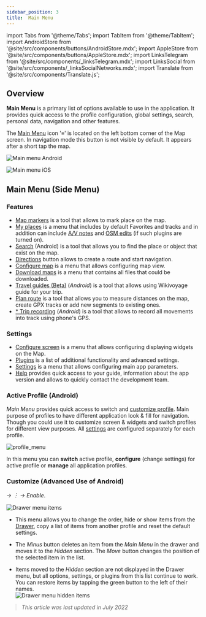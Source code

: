 ```yaml
---
sidebar_position: 3
title:  Main Menu
---
```


import Tabs from '@theme/Tabs';
import TabItem from '@theme/TabItem';
import AndroidStore from '@site/src/components/buttons/AndroidStore.mdx';
import AppleStore from '@site/src/components/buttons/AppleStore.mdx';
import LinksTelegram from '@site/src/components/_linksTelegram.mdx';
import LinksSocial from '@site/src/components/_linksSocialNetworks.mdx';
import Translate from '@site/src/components/Translate.js';



## Overview

**Main Menu** is a primary list of options available to use in the application. It provides quick access to the profile configuration, global settings, search, personal data, navigation and other features.

The [Main Menu](../widgets/map-buttons.md#main-menu) icon '&#8801;' is located on the left bottom corner of the Map screen. In navigation mode this button is not visible by default. It appears after a short tap the map.

<Tabs groupId="operating-systems">

<TabItem value="android" label="Android">

![Main menu Android](@site/static/img/menu/main_menu_android.png)

</TabItem>

<TabItem value="ios" label="iOS">

![Main menu iOS](@site/static/img/menu/main_menu_ios.png)

</TabItem>

</Tabs>


## Main Menu (Side Menu)

### Features

- [Map markers](../personal/markers.md) is a tool that allows to mark place on the map.
- [My places](../personal/myplaces.md) is a menu that includes by default Favorites and tracks and in addition can include [A/V notes](../plugins/audio-video-notes.md) and [OSM edits](../plugins/osm-editing.md) (if such plugins are turned on).
- [Search](../search/index.md) (Android) is a tool that allows you to find the place or object that exist on the map.
- [Directions](../widgets/map-buttons.md#directions) button allows to create a route and start navigation.
- [Configure map](../map/configure-map-menu.md) is a menu that allows configuring map view.
- [Download maps](../start-with/download-maps.md) is a menu that contains all files that could be downloaded.
- [Travel guides (Beta)](../plan-route/travel-guides.md) (*Android*) is a tool that allows using Wikivoyage guide for your trip.
- [Plan route](../plan-route/create-route.md) is a tool that allows you to measure distances on the map, create GPX tracks or add new segments to existing ones.
- [* Trip recording](../plugins/trip-recording.md) (*Android*) is a tool that allows to record all movements into track using phone's GPS.

### Settings

- [Configure screen](../widgets/configure-screen.md) is a menu that allows configuring displaying widgets on the Map.
- [Plugins](../plugins/index.md#configure-a-plugin) is a list of additional functionality and advanced settings.
- [Settings](../personal/global-settings.md) is a menu that allows configuring main app parameters.
- [Help](./first-steps.md#offline-help) provides quick access to your guide, information about the app version and allows to quickly contact the development team.

### Active Profile (Android)

*Main Menu* provides quick access to switch and [customize profile](../personal/profiles.md). Main purpose of profiles to have different application look & fill for navigation. Though you could use it to customize screen & widgets and switch profiles for different view purposes. All [settings](../personal/profiles.md) are configured separately for each profile.

![profile_menu](@site/static/img/menu/profile_menu.png)

In this menu you can **switch** active profile, **configure** (change settings) for active profile or **manage** all application profiles.


### Customize (Advanced Use of Android)

*<Translate android="true" ids="shared_string_menu,configure_profile,ui_customization,shared_string_drawer"/> →  &#65049; → Enable*.  

![Drawer menu items ](@site/static/img/settings/drawer_menu_correct.png)  

- This menu allows you to change the order, hide or show items from the [Drawer](../personal/profiles.md#drawer), copy a list of items from another profile and reset the default settings.  

- The *Minus* button deletes an item from the *Main Menu* in the drawer and moves it to the *Hidden* section. The *Move* button changes the position of the selected item in the list.  

- Items moved to the *Hidden* section are not displayed in the Drawer menu, but all options, settings, or plugins from this list continue to work. You can restore items by tapping the green button to the left of their names.  
    ![Drawer menu hidden items ](@site/static/img/settings/drawer_menu_hidden_items.png)

> *This article was last updated in July 2022*
